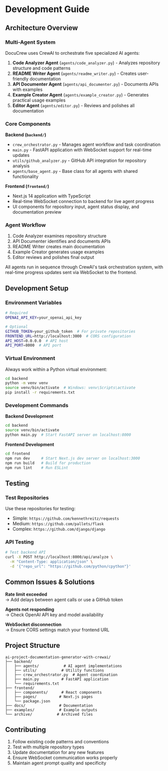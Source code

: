 # Development Guide

## Architecture Overview

### Multi-Agent System
DocuCrew uses CrewAI to orchestrate five specialized AI agents:

1. **Code Analyzer Agent** (`agents/code_analyzer.py`) - Analyzes repository structure and code patterns
2. **README Writer Agent** (`agents/readme_writer.py`) - Creates user-friendly documentation
3. **API Documenter Agent** (`agents/api_documenter.py`) - Documents APIs with examples
4. **Example Creator Agent** (`agents/example_creator.py`) - Generates practical usage examples
5. **Editor Agent** (`agents/editor.py`) - Reviews and polishes all documentation

### Core Components

**Backend (`backend/`)**
- `crew_orchestrator.py` - Manages agent workflow and task coordination
- `main.py` - FastAPI application with WebSocket support for real-time updates
- `utils/github_analyzer.py` - GitHub API integration for repository analysis
- `agents/base_agent.py` - Base class for all agents with shared functionality

**Frontend (`frontend/`)**
- Next.js 14 application with TypeScript
- Real-time WebSocket connection to backend for live agent progress
- UI components for repository input, agent status display, and documentation preview

### Agent Workflow
1. Code Analyzer examines repository structure
2. API Documenter identifies and documents APIs
3. README Writer creates main documentation
4. Example Creator generates usage examples
5. Editor reviews and polishes final output

All agents run in sequence through CrewAI's task orchestration system, with real-time progress updates sent via WebSocket to the frontend.

## Development Setup

### Environment Variables
```bash
# Required
OPENAI_API_KEY=your_openai_api_key

# Optional
GITHUB_TOKEN=your_github_token  # For private repositories
FRONTEND_URL=http://localhost:3000  # CORS configuration
API_HOST=0.0.0.0  # API host
API_PORT=8000  # API port
```

### Virtual Environment
Always work within a Python virtual environment:
```bash
cd backend
python -m venv venv
source venv/bin/activate  # Windows: venv\Scripts\activate
pip install -r requirements.txt
```

### Development Commands

**Backend Development**
```bash
cd backend
source venv/bin/activate
python main.py  # Start FastAPI server on localhost:8000
```

**Frontend Development**
```bash
cd frontend
npm run dev     # Start Next.js dev server on localhost:3000
npm run build   # Build for production
npm run lint    # Run ESLint
```

## Testing

### Test Repositories
Use these repositories for testing:
- Simple: `https://github.com/kennethreitz/requests`
- Medium: `https://github.com/pallets/flask`
- Complex: `https://github.com/django/django`

### API Testing
```bash
# Test backend API
curl -X POST http://localhost:8000/api/analyze \
  -H "Content-Type: application/json" \
  -d '{"repo_url": "https://github.com/python/cpython"}'
```

## Common Issues & Solutions

**Rate limit exceeded**  
→ Add delays between agent calls or use a GitHub token

**Agents not responding**  
→ Check OpenAI API key and model availability

**WebSocket disconnection**  
→ Ensure CORS settings match your frontend URL

## Project Structure

```
ai-project-documentation-generator-with-crewai/
├── backend/
│   ├── agents/           # AI agent implementations
│   ├── utils/           # Utility functions
│   ├── crew_orchestrator.py  # Agent coordination
│   ├── main.py          # FastAPI application
│   └── requirements.txt
├── frontend/
│   ├── components/      # React components
│   ├── pages/          # Next.js pages
│   └── package.json
├── docs/               # Documentation
├── examples/           # Example outputs
└── archive/           # Archived files
```

## Contributing

1. Follow existing code patterns and conventions
2. Test with multiple repository types
3. Update documentation for any new features
4. Ensure WebSocket communication works properly
5. Maintain agent prompt quality and specificity